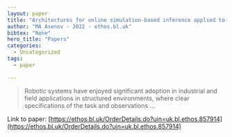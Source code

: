 ```yaml
---
layout: paper
title: "Architectures for online simulation-based inference applied to robot motion planning"
author: "MA Asenov - 2022 - ethos.bl.uk"
bibtex: "None"
hero_title: "Papers"
categories:
  - Uncategorized
tags:
  - paper

---
```

>Robotic systems have enjoyed significant adoption in industrial and field applications in structured environments, where clear specifications of the task and observations …

Link to paper: [https://ethos.bl.uk/OrderDetails.do?uin=uk.bl.ethos.857914](https://ethos.bl.uk/OrderDetails.do?uin=uk.bl.ethos.857914)



